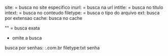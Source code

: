 site: = busca no site especifico
inurl: = busca na url
intitle: =  busca no titulo
intext: =  busca no conteudo
filetype: = busca o tipo do arquivo
ext: busca por extensao
cache: busca no cache

"" = busca exata
- omite a busca


busca por senhas: 
:.com.br filetype:txt senha